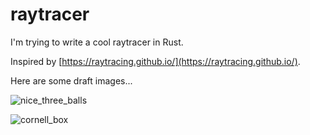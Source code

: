 # raytracer
I'm trying to write a cool raytracer in Rust. 

Inspired by [https://raytracing.github.io/](https://raytracing.github.io/).

Here are some draft images...

![nice_three_balls](https://user-images.githubusercontent.com/106453261/232788259-69abd085-589e-43fc-9d47-75b94d50e258.png)

![cornell_box](https://user-images.githubusercontent.com/106453261/232788836-aa2f609b-38a9-4efd-917c-403324862aa9.png)
